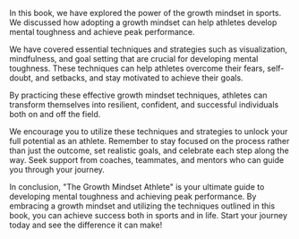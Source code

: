 
In this book, we have explored the power of the growth mindset in sports. We discussed how adopting a growth mindset can help athletes develop mental toughness and achieve peak performance.

We have covered essential techniques and strategies such as visualization, mindfulness, and goal setting that are crucial for developing mental toughness. These techniques can help athletes overcome their fears, self-doubt, and setbacks, and stay motivated to achieve their goals.

By practicing these effective growth mindset techniques, athletes can transform themselves into resilient, confident, and successful individuals both on and off the field.

We encourage you to utilize these techniques and strategies to unlock your full potential as an athlete. Remember to stay focused on the process rather than just the outcome, set realistic goals, and celebrate each step along the way. Seek support from coaches, teammates, and mentors who can guide you through your journey.

In conclusion, "The Growth Mindset Athlete" is your ultimate guide to developing mental toughness and achieving peak performance. By embracing a growth mindset and utilizing the techniques outlined in this book, you can achieve success both in sports and in life. Start your journey today and see the difference it can make!
